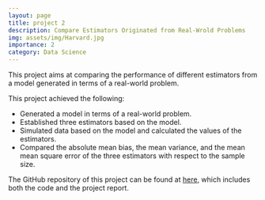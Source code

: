 ```yaml
---
layout: page
title: project 2
description: Compare Estimators Originated from Real-Wrold Problems
img: assets/img/Harvard.jpg
importance: 2
category: Data Science
---
```


This project aims at comparing the performance of different estimators from a model generated in terms of a real-world problem.

This project achieved the following:
<ul>
<li> Generated a model in terms of a real-world problem. </li>
<li> Established three estimators based on the model. </li>
<li> Simulated data based on the model and calculated the values of the estimators. </li>
<li> Compared the absolute mean bias, the mean variance, and the mean mean square error of the three estimators with respect to the sample size. </li>
</ul>

The GitHub repository of this project can be found at <a href="https://github.com/gubowen2/BST-222-Final-Project">here</a>, which includes both the code and the project report.